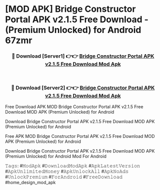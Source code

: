 # [MOD APK] Bridge Constructor Portal APK v2.1.5 Free Download - (Premium Unlocked) for Android 67zmr



<div align="center">
<h3>🔴 Download [Server1] 👉👉 <a href="https://momento.my/?title=Bridge_Constructor_Portal_APK_v2.1.5_Free_Download">Bridge Constructor Portal APK v2.1.5 Free Download Mod Apk</a></h3><br>

<h3>🔴 Download [Server2] 👉👉 <a href="https://momento.my/?title=Bridge_Constructor_Portal_APK_v2.1.5_Free_Download">Bridge Constructor Portal APK v2.1.5 Free Download Mod Apk</a></h3>
</div>



Free Download APK MOD Bridge Constructor Portal APK v2.1.5 Free Download MOD APK (Premium Unlocked) for Android

Download Bridge Constructor Portal APK v2.1.5 Free Download MOD APK (Premium Unlocked) for Android

Free APK MOD Bridge Constructor Portal APK v2.1.5 Free Download MOD APK (Premium Unlocked) for Android

Download Bridge Constructor Portal APK v2.1.5 Free Download MOD APK (Premium Unlocked) for Android Mod For Android

𝚃𝚊𝚐𝚜: #𝙼𝚘𝚍𝙰𝚙𝚔 #𝙳𝚘𝚠𝚗𝚕𝚘𝚊𝚍𝙼𝚘𝚍𝙰𝚙𝚔 #𝙰𝚙𝚔𝙻𝚊𝚝𝚎𝚜𝚝𝚅𝚎𝚛𝚜𝚒𝚘𝚗 #𝙰𝚙𝚔𝚄𝚗𝚕𝚒𝚖𝚒𝚝𝚎𝚍𝙼𝚘𝚗𝚎𝚢 #𝙰𝚙𝚔𝚄𝚗𝚕𝚘𝚌𝚔𝙰𝚕𝚕 #𝙰𝚙𝚔𝙽𝚘𝙰𝚍𝚜 #𝚄𝚗𝚕𝚘𝚌𝚔𝙿𝚛𝚎𝚖𝚒𝚞𝚖 #𝙵𝚘𝚛𝙰𝚗𝚍𝚛𝚘𝚒𝚍 #𝙵𝚛𝚎𝚎𝙳𝚘𝚠𝚗𝚕𝚘𝚊𝚍 #home_design_mod_apk
